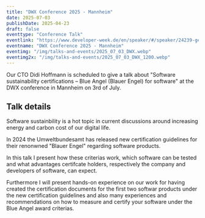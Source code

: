 ```yaml
---
title: "DWX Conference 2025 - Mannheim"
date: 2025-07-03
publishDate: 2025-04-23
draft: false
eventtype: "Conference Talk"
eventlink: "https://www.developer-week.de/en/speaker/#/speaker/24239-geerd-dietger-hoffmann"
eventname: "DWX Conference 2025 - Mannheim"
eventimg: "/img/talks-and-events/2025_07_03_DWX.webp"
eventimg2x: "/img/talks-and-events/2025_07_03_DWX_1200.webp"
---
```


Our CTO Didi Hoffmann is scheduled to give a talk about "Software sustainability certifications – Blue Angel (Blauer Engel) for software" at the DWX conference
in Mannheim on 3rd of July.

## Talk details
Software sustainbility is a hot topic in current discussions around increasing energy and carbon cost of our digital life.

In 2024 the Umweltbundesamt has released new certification guidelines for their renonwned "Blauer Engel" regarding software products.

In this talk I present how these criterias work, which software can be tested and what advantages certifcate holders, respectively the company and developers of software, can expect.

Furthermore I will present hands-on experience on our work for having created the certification documents for the first two softwar products under the new certification guidelines and also many experiences and recommendations on how to measure and certify your software under the Blue Angel award criterias.




